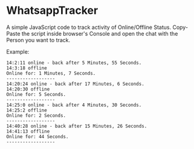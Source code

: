 # WhatsappTracker

A simple JavaScript code to track activity of Online/Offline Status.
Copy-Paste the script inside browser's Console and open the chat with the Person you want to track.


Example:
```
14:2:11 online - back after 5 Minutes, 55 Seconds.
14:3:18 offline
Online for: 1 Minutes, 7 Seconds.
------------------
14:20:24 online - back after 17 Minutes, 6 Seconds.
14:20:30 offline
Online for: 5 Seconds.
------------------
14:25:0 online - back after 4 Minutes, 30 Seconds.
14:25:2 offline
Online for: 2 Seconds.
------------------
14:40:28 online - back after 15 Minutes, 26 Seconds.
14:41:13 offline
Online for: 44 Seconds.
------------------
```
